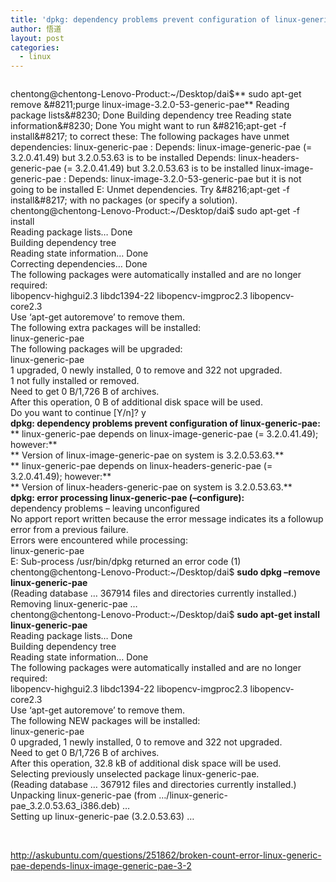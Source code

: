 ```yaml
---
title: 'dpkg: dependency problems prevent configuration of linux-generic-pae'
author: 悟道
layout: post
categories:
  - linux
---
```


<pre></pre>

chentong@chentong-Lenovo-Product:~/Desktop/dai$** sudo apt-get remove &#8211;purge linux-image-3.2.0-53-generic-pae**  
Reading package lists&#8230; Done  
Building dependency tree  
Reading state information&#8230; Done  
You might want to run &#8216;apt-get -f install&#8217; to correct these:  
The following packages have unmet dependencies:  
linux-generic-pae : Depends: linux-image-generic-pae (= 3.2.0.41.49) but 3.2.0.53.63 is to be installed  
Depends: linux-headers-generic-pae (= 3.2.0.41.49) but 3.2.0.53.63 is to be installed  
linux-image-generic-pae : Depends: linux-image-3.2.0-53-generic-pae but it is not going to be installed  
E: Unmet dependencies. Try &#8216;apt-get -f install&#8217; with no packages (or specify a solution).  
chentong@chentong-Lenovo-Product:~/Desktop/dai$ sudo apt-get -f install  
Reading package lists&#8230; Done  
Building dependency tree  
Reading state information&#8230; Done  
Correcting dependencies&#8230; Done  
The following packages were automatically installed and are no longer required:  
libopencv-highgui2.3 libdc1394-22 libopencv-imgproc2.3 libopencv-core2.3  
Use &#8216;apt-get autoremove&#8217; to remove them.  
The following extra packages will be installed:  
linux-generic-pae  
The following packages will be upgraded:  
linux-generic-pae  
1 upgraded, 0 newly installed, 0 to remove and 322 not upgraded.  
1 not fully installed or removed.  
Need to get 0 B/1,726 B of archives.  
After this operation, 0 B of additional disk space will be used.  
Do you want to continue [Y/n]? y  
**dpkg: dependency problems prevent configuration of linux-generic-pae:**  
** linux-generic-pae depends on linux-image-generic-pae (= 3.2.0.41.49); however:**  
** Version of linux-image-generic-pae on system is 3.2.0.53.63.**  
** linux-generic-pae depends on linux-headers-generic-pae (= 3.2.0.41.49); however:**  
** Version of linux-headers-generic-pae on system is 3.2.0.53.63.**  
**dpkg: error processing linux-generic-pae (&#8211;configure):**  
dependency problems &#8211; leaving unconfigured  
No apport report written because the error message indicates its a followup error from a previous failure.  
Errors were encountered while processing:  
linux-generic-pae  
E: Sub-process /usr/bin/dpkg returned an error code (1)  
chentong@chentong-Lenovo-Product:~/Desktop/dai$ **sudo dpkg &#8211;remove linux-generic-pae**  
(Reading database &#8230; 367914 files and directories currently installed.)  
Removing linux-generic-pae &#8230;  
chentong@chentong-Lenovo-Product:~/Desktop/dai$ **sudo apt-get install linux-generic-pae**  
Reading package lists&#8230; Done  
Building dependency tree  
Reading state information&#8230; Done  
The following packages were automatically installed and are no longer required:  
libopencv-highgui2.3 libdc1394-22 libopencv-imgproc2.3 libopencv-core2.3  
Use &#8216;apt-get autoremove&#8217; to remove them.  
The following NEW packages will be installed:  
linux-generic-pae  
0 upgraded, 1 newly installed, 0 to remove and 322 not upgraded.  
Need to get 0 B/1,726 B of archives.  
After this operation, 32.8 kB of additional disk space will be used.  
Selecting previously unselected package linux-generic-pae.  
(Reading database &#8230; 367912 files and directories currently installed.)  
Unpacking linux-generic-pae (from &#8230;/linux-generic-pae\_3.2.0.53.63\_i386.deb) &#8230;  
Setting up linux-generic-pae (3.2.0.53.63) &#8230;

&nbsp;

<http://askubuntu.com/questions/251862/broken-count-error-linux-generic-pae-depends-linux-image-generic-pae-3-2>
